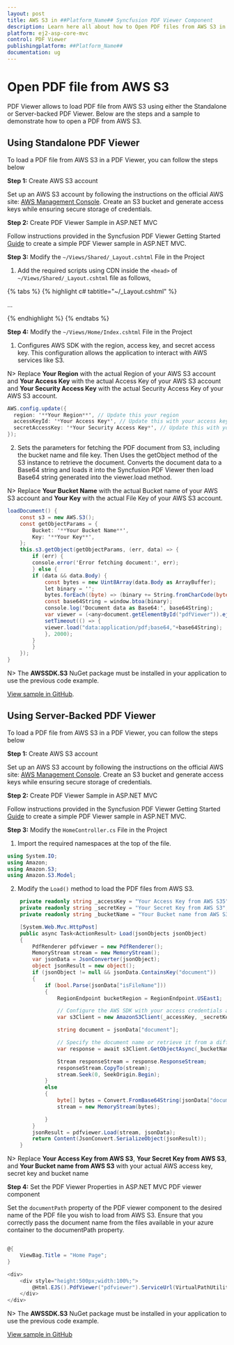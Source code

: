 ```yaml
---
layout: post
title: AWS S3 in ##Platform_Name## Syncfusion PDF Viewer Component
description: Learn here all about how to Open PDF files from AWS S3 in ASP.NET MVC PDF Viewer component of Syncfusion Essential JS 2 and more.
platform: ej2-asp-core-mvc
control: PDF Viewer
publishingplatform: ##Platform_Name##
documentation: ug
---
```


# Open PDF file from AWS S3

PDF Viewer allows to load PDF file from AWS S3 using either the Standalone or Server-backed PDF Viewer. Below are the steps and a sample to demonstrate how to open a PDF from AWS S3.

## Using Standalone PDF Viewer

To load a PDF file from AWS S3 in a PDF Viewer, you can follow the steps below

**Step 1:** Create AWS S3 account 

Set up an AWS S3 account by following the instructions on the official AWS site: [AWS Management Console](https://docs.aws.amazon.com/AmazonS3/latest/userguide/Welcome.html). Create an S3 bucket and generate access keys while ensuring secure storage of credentials.

**Step 2:** Create PDF Viewer Sample in ASP.NET MVC

Follow instructions provided in the Syncfusion PDF Viewer Getting Started [Guide](https://ej2.syncfusion.com/aspnetmvc/documentation/pdfviewer/getting-started) to create a simple PDF Viewer sample in ASP.NET MVC.

**Step 3:** Modify the `~/Views/Shared/_Layout.cshtml` File in the Project 

1. Add the required scripts using CDN inside the `<head>` of `~/Views/Shared/_Layout.cshtml` file as follows,

{% tabs %}
{% highlight c# tabtitle="~/_Layout.cshtml" %}

<head>
    ...
    <script src="https://sdk.amazonaws.com/js/aws-sdk-2.1654.0.min.js"></script>
</head>

{% endhighlight %}
{% endtabs %}

**Step 4:** Modify the `~/Views/Home/Index.cshtml` File in the Project 

1. Configures AWS SDK with the region, access key, and secret access key. This configuration allows the application to interact with AWS services like S3.

N> Replace **Your Region** with the actual Region of your AWS S3 account and **Your Access Key** with the actual Access Key of your AWS S3 account and **Your Security Access Key** with the actual Security Access Key of your AWS S3 account.

```csharp
AWS.config.update({
  region: '**Your Region**', // Update this your region
  accessKeyId: '*Your Access Key*', // Update this with your access key id
  secretAccessKey: '*Your Security Access Key*', // Update this with your secret access key
});
```

2. Sets the parameters for fetching the PDF document from S3, including the bucket name and file key. Then Uses the getObject method of the S3 instance to retrieve the document. Converts the document data to a Base64 string and loads it into the Syncfusion PDF Viewer then load Base64 string generated into the viewer.load method.

N> Replace **Your Bucket Name** with the actual Bucket name of your AWS S3 account and **Your Key** with the actual File Key of your AWS S3 account.

```csharp
loadDocument() {
    const s3 = new AWS.S3();
    const getObjectParams = {
        Bucket: '**Your Bucket Name**',
        Key: '**Your Key**',
    };
    this.s3.getObject(getObjectParams, (err, data) => {
        if (err) {
        console.error('Error fetching document:', err);
        } else {
        if (data && data.Body) {
            const bytes = new Uint8Array(data.Body as ArrayBuffer);
            let binary = '';
            bytes.forEach((byte) => (binary += String.fromCharCode(byte)));
            const base64String = window.btoa(binary);
            console.log('Document data as Base64:', base64String);
            var viewer = (<any>document.getElementById("pdfViewer")).ej2_instances[0];  
            setTimeout(() => {
            viewer.load("data:application/pdf;base64,"+base64String);
            }, 2000);
        }
        }
    });
}
```

N> The **AWSSDK.S3** NuGet package must be installed in your application to use the previous code example.

[View sample in GitHub](https://github.com/SyncfusionExamples/open-save-pdf-documents-in-aws-s3/tree/master/Open%20and%20Save%20PDF%20in%20AWS%20S3%20using%20Standalone).

## Using Server-Backed PDF Viewer

To load a PDF file from AWS S3 in a PDF Viewer, you can follow the steps below

**Step 1:** Create AWS S3 account 

 Set up an AWS S3 account by following the instructions on the official AWS site: [AWS Management Console](https://docs.aws.amazon.com/AmazonS3/latest/userguide/Welcome.html). Create an S3 bucket and generate access keys while ensuring secure storage of credentials.

**Step 2:** Create PDF Viewer Sample in ASP.NET MVC

Follow instructions provided in the Syncfusion PDF Viewer Getting Started [Guide](https://ej2.syncfusion.com/aspnetmvc/documentation/pdfviewer/getting-started-with-server-backed#integrate-pdf-viewer-into-an-aspnet-mvc-application) to create a simple PDF Viewer sample in ASP.NET MVC.

**Step 3:** Modify the `HomeController.cs` File in the Project 

1. Import the required namespaces at the top of the file.

```csharp
using System.IO;
using Amazon;
using Amazon.S3;
using Amazon.S3.Model;
```

2. Modify the `Load()` method to load the PDF files from AWS S3.

```csharp
    private readonly string _accessKey = "Your Access Key from AWS S35";
    private readonly string _secretKey = "Your Secret Key from AWS S3";
    private readonly string _bucketName = "Your Bucket name from AWS S3";

    [System.Web.Mvc.HttpPost]
    public async Task<ActionResult> Load(jsonObjects jsonObject)
    {
        PdfRenderer pdfviewer = new PdfRenderer();
        MemoryStream stream = new MemoryStream();
        var jsonData = JsonConverter(jsonObject);
        object jsonResult = new object();
        if (jsonObject != null && jsonData.ContainsKey("document"))
        {
            if (bool.Parse(jsonData["isFileName"]))
            {
                RegionEndpoint bucketRegion = RegionEndpoint.USEast1;

                // Configure the AWS SDK with your access credentials and other settings
                var s3Client = new AmazonS3Client(_accessKey, _secretKey, bucketRegion);

                string document = jsonData["document"];

                // Specify the document name or retrieve it from a different source
                var response = await s3Client.GetObjectAsync(_bucketName, document);

                Stream responseStream = response.ResponseStream;
                responseStream.CopyTo(stream);
                stream.Seek(0, SeekOrigin.Begin);
            }
            else
            {
                byte[] bytes = Convert.FromBase64String(jsonData["document"]);
                stream = new MemoryStream(bytes);

            }
        }
        jsonResult = pdfviewer.Load(stream, jsonData);
        return Content(JsonConvert.SerializeObject(jsonResult));
    }

```

N> Replace **Your Access Key from AWS S3**, **Your Secret Key from AWS S3**, and **Your Bucket name from AWS S3** with your actual AWS access key, secret key and bucket name

**Step 4:** Set the PDF Viewer Properties in ASP.NET MVC PDF viewer component

Set the `documentPath` property of the PDF viewer component to the desired name of the PDF file you wish to load from AWS S3. Ensure that you correctly pass the document name from the files available in your azure container to the documentPath property.

```csharp

@{
    ViewBag.Title = "Home Page";
}

<div>
    <div style="height:500px;width:100%;">
        @Html.EJS().PdfViewer("pdfviewer").ServiceUrl(VirtualPathUtility.ToAbsolute("~/Home/")).DocumentPath("PDF_Succinctly.pdf").Render()
    </div>
</div>

```

N> The **AWSSDK.S3** NuGet package must be installed in your application to use the previous code example.

[View sample in GitHub](https://github.com/SyncfusionExamples/open-save-pdf-documents-in-aws-s3/tree/master/Open%20and%20Save%20PDF%20in%20AWS%20S3%20using%20Server-Backend)